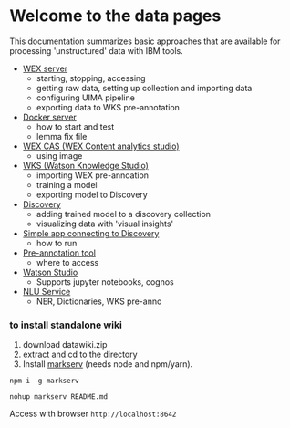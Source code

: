 Welcome to the data pages
===================================

This documentation summarizes basic approaches that are available for processing 'unstructured' data with IBM tools.

* [WEX server](./wex/wex.md)
    * starting, stopping, accessing
    * getting raw data, setting up collection and importing data
    * configuring UIMA pipeline
    * exporting data to WKS pre-annotation 
* [Docker server](./parsers/Parsers.md)
     * how to start and test
     * lemma fix file 
* [WEX CAS (WEX Content analytics studio)](./cas/cas.md)
     * using image
* [WKS (Watson Knowledge Studio)](./wks/wks.md)
     * importing WEX pre-annoation
     * training a model
     * exporting model to Discovery
* [Discovery](./discovery/discovery.md)
     * adding trained model to a discovery collection
     * visualizing data with 'visual insights'
* [Simple app connecting to Discovery](./discsample/discsample.md)
     * how to run
* [Pre-annotation tool](./preannotator/preanno.md)
     * where to access
* [Watson Studio](./studio/studio.md)
     * Supports jupyter notebooks, cognos
* [NLU Service](./nlu/nlu.md)
     * NER, Dictionaries, WKS pre-anno
     
### to install standalone wiki ###
     
1. download datawiki.zip
2. extract and cd to the directory
3. Install [markserv](https://github.com/markserv/markserv) (needs node and npm/yarn).


`npm i -g markserv`
     
`nohup markserv README.md`

Access with browser `http://localhost:8642`
